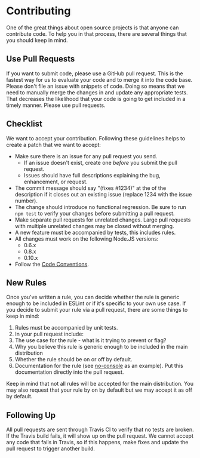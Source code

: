 # Contributing

One of the great things about open source projects is that anyone can contribute code. To help you in that process, there are several things that you should keep in mind.

## Use Pull Requests

If you want to submit code, please use a GitHub pull request. This is the fastest way for us to evaluate your code and to merge it into the code base. Please don't file an issue with snippets of code. Doing so means that we need to manually merge the changes in and update any appropriate tests. That decreases the likelihood that your code is going to get included in a timely manner. Please use pull requests.

## Checklist

We want to accept your contribution. Following these guidelines helps to create a patch that we want to accept:

* Make sure there is an issue for any pull request you send.
  * If an issue doesn't exist, create one *before* you submit the pull request.
  * Issues should have full descriptions explaining the bug, enhancement, or request.
* The commit message should say "(fixes #1234)" at the of the description if it closes out an existing issue (replace 1234 with the issue number).
* The change should introduce no functional regression. Be sure to run `npm test` to verify your changes before submitting a pull request.
* Make separate pull requests for unrelated changes. Large pull requests with multiple unrelated changes may be closed without merging.
* A new feature must be accompanied by tests, this includes rules.
* All changes must work on the following Node.JS versions:
  * 0.6.x
  * 0.8.x
  * 0.10.x
* Follow the [Code Conventions](Code-Conventions.md).

## New Rules 

Once you've written a rule, you can decide whether the rule is generic enough to be included in ESLint or if it's specific to your own use case. If you decide to submit your rule via a pull request, there are some things to keep in mind:

1. Rules must be accompanied by unit tests.
1. In your pull request include:
  1. The use case for the rule - what is it trying to prevent or flag?
  1. Why you believe this rule is generic enough to be included in the main distribution
  1. Whether the rule should be on or off by default.
  1. Documentation for the rule (see [no-console](no-console.md) as an example). Put this documentation directly into the pull request.
  
Keep in mind that not all rules will be accepted for the main distribution. You may also request that your rule by on by default but we may accept it as off by default. 

## Following Up

All pull requests are sent through Travis CI to verify that no tests are broken. If the Travis build fails, it will show up on the pull request. We cannot accept any code that fails in Travis, so if this happens, make fixes and update the pull request to trigger another build.

